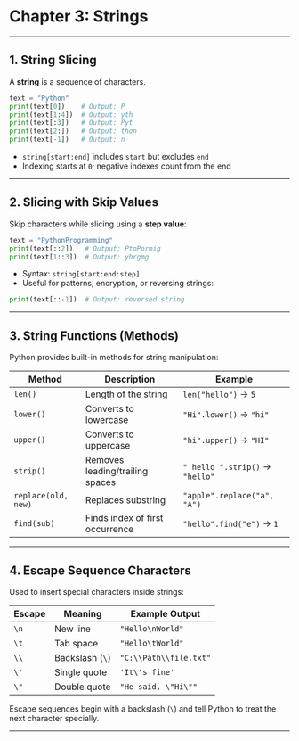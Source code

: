 # Chapter 3: Strings

---

## 1. String Slicing

A **string** is a sequence of characters.

```python
text = "Python"
print(text[0])    # Output: P
print(text[1:4])  # Output: yth
print(text[:3])   # Output: Pyt
print(text[2:])   # Output: thon
print(text[-1])   # Output: n
```

* `string[start:end]` includes `start` but excludes `end`
* Indexing starts at `0`; negative indexes count from the end

---

## 2. Slicing with Skip Values

Skip characters while slicing using a **step value**:

```python
text = "PythonProgramming"
print(text[::2])   # Output: PtoPormig
print(text[1::3])  # Output: yhrgmg
```

* Syntax: `string[start:end:step]`
* Useful for patterns, encryption, or reversing strings:
```python
print(text[::-1])  # Output: reversed string
```

---

## 3. String Functions (Methods)

Python provides built-in methods for string manipulation:

| Method             | Description                          | Example                        |
|--------------------|--------------------------------------|--------------------------------|
| `len()`            | Length of the string                 | `len("hello")` → `5`           |
| `lower()`          | Converts to lowercase                | `"Hi".lower()` → `"hi"`        |
| `upper()`          | Converts to uppercase                | `"hi".upper()` → `"HI"`        |
| `strip()`          | Removes leading/trailing spaces      | `" hello ".strip()` → `"hello"`|
| `replace(old, new)`| Replaces substring                   | `"apple".replace("a", "A")`    |
| `find(sub)`        | Finds index of first occurrence      | `"hello".find("e")` → `1`      |

---

## 4. Escape Sequence Characters

Used to insert special characters inside strings:

| Escape | Meaning             | Example Output           |
|--------|---------------------|--------------------------|
| `\n`   | New line            | `"Hello\nWorld"`         |
| `\t`   | Tab space           | `"Hello\tWorld"`         |
| `\\`   | Backslash (`\`)     | `"C:\\Path\\file.txt"`   |
| `\'`   | Single quote        | `'It\'s fine'`           |
| `\"`   | Double quote        | `"He said, \"Hi\""`      |

Escape sequences begin with a backslash (`\`) and tell Python to treat the next character specially.

---
